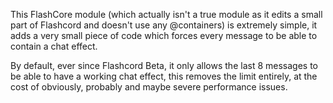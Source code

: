 This FlashCore module (which actually isn't a true module as it edits a small part of Flashcord and doesn't use any @containers) is extremely simple, it adds a very small piece of code which forces every message to be able to contain a chat effect.

By default, ever since Flashcord Beta, it only allows the last 8 messages to be able to have a working chat effect, this removes the limit entirely, at the cost of obviously, probably and maybe severe performance issues.
